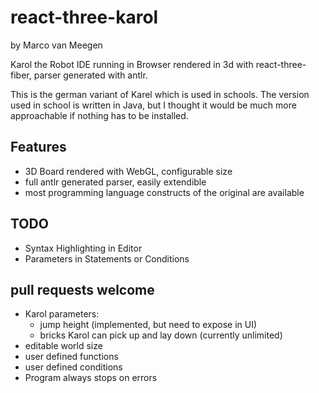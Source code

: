 # react-three-karol

by Marco van Meegen

Karol the Robot IDE running in Browser rendered in 3d with react-three-fiber, parser generated with antlr.

This is the german variant of Karel which is used in schools. The version used in school is written in Java, but I
thought it would be much more approachable if nothing has to be installed.

## Features

- 3D Board rendered with WebGL, configurable size
- full antlr generated parser, easily extendible
- most programming language constructs of the original are available

## TODO

- Syntax Highlighting in Editor
- Parameters in Statements or Conditions

## pull requests welcome

- Karol parameters:
    - jump height (implemented, but need to expose in UI)
    - bricks Karol can pick up and lay down (currently unlimited)
- editable world size
- user defined functions
- user defined conditions
- Program always stops on errors

